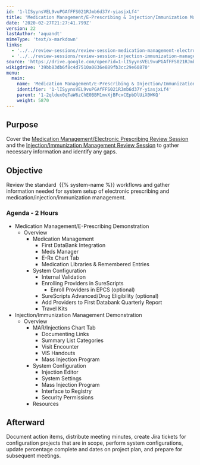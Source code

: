 ```yaml
---
id: '1-lISyynsVEL9vuPGAfFFS021RJmb6d37Y-yiasjxLf4'
title: 'Medication Management/E-Prescribing & Injection/Immunization Management'
date: '2020-02-27T21:27:41.799Z'
version: 22
lastAuthor: 'aquandt'
mimeType: 'text/x-markdown'
links:
  - '../../review-sessions/review-session-medication-management-electronic-prescribing.md'
  - '../../review-sessions/review-session-injection-immunization-management.md'
source: 'https://drive.google.com/open?id=1-lISyynsVEL9vuPGAfFFS021RJmb6d37Y-yiasjxLf4'
wikigdrive: '39bb83db6f8c4d7510a0836e889fb3cc29e60870'
menu:
  main:
    name: 'Medication Management/E-Prescribing & Injection/Immunization Management'
    identifier: '1-lISyynsVEL9vuPGAfFFS021RJmb6d37Y-yiasjxLf4'
    parent: '1-2qldux0qTaW6zChE0BBM1mvXjBFcxCEpbDlUiX0WKQ'
    weight: 5870
---
```

## Purpose  
  
Cover the [Medication Management/Electronic Prescribing Review Session](../../review-sessions/review-session-medication-management-electronic-prescribing.md) and the [Injection/Immunization Management Review Session](../../review-sessions/review-session-injection-immunization-management.md) to gather necessary information and identify any gaps.
  
## Objective  
  
Review the standard  {{% system-name %}} workflows and gather information needed for system setup of electronic prescribing and medication/injection/immunization management.
  
### Agenda - 2 Hours  

* Medication Management/E-Prescribing Demonstration
   * Overview
      * Medication Management
         * First DataBank Integration
         * Meds Manager
         * E-Rx Chart Tab
         * Medication Libraries & Remembered Entries
      * System Configuration
         * Internal Validation
         * Enrolling Providers in SureScripts
            * Enroll Providers in EPCS (optional)
         * SureScripts Advanced/Drug Eligibility (optional)
         * Add Providers to First Databank Quarterly Report
         * Travel Kits
* Injection/Immunization Management Demonstration
   * Overview
      * MAR/Injections Chart Tab
         * Documenting Links
         * Summary List Categories
         * Visit Encounter
         * VIS Handouts
         * Mass Injection Program
      * System Configuration
         * Injection Editor
         * System Settings
         * Mass Injection Program
         * Interface to Registry
         * Security Permissions
      * Resources
  
## Afterward  
  
Document action items, distribute meeting minutes, create Jira tickets for configuration projects that are in scope, perform system configurations, update percentage complete and dates on project plan, and prepare for subsequent meetings.
